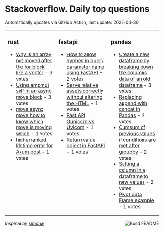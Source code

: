 # Stackoverflow. Daily top questions 

Automatically updates via GitHub Action, last update: <!-- date starts -->2023-04-30<!-- date ends -->


<table><tr><td valign="top" width="33%">

### rust
<!-- rust starts -->
* [Why is an array not moved after the for block like a vector](https://stackoverflow.com/questions/76139033/why-is-an-array-not-moved-after-the-for-block-like-a-vector) - 3 votes
* [Using ampmut self in an async move block](https://stackoverflow.com/questions/76137948/using-mut-self-in-an-async-move-block) - 3 votes
* [move  async move  how to know which move is moving which](https://stackoverflow.com/questions/76134470/move-async-move-how-to-know-which-move-is-moving-which) - 1 votes
* [higherranked lifetime error for Axum post](https://stackoverflow.com/questions/76140189/higher-ranked-lifetime-error-for-axum-post) - 1 votes
<!-- rust ends -->
</td><td valign="top" width="34%">


### fastapi
<!-- fastapi starts -->
* [How to allow hyphen  in query parameter name using FastAPI](https://stackoverflow.com/questions/76136469/how-to-allow-hyphen-in-query-parameter-name-using-fastapi) - 2 votes
* [Serve relative assets correctly without altering the HTML](https://stackoverflow.com/questions/76142816/serve-relative-assets-correctly-without-altering-the-html) - 1 votes
* [Fast API  Gunicorn vs Uvicorn](https://stackoverflow.com/questions/76137007/fast-api-gunicorn-vs-uvicorn) - 1 votes
* [Return value object in FastAPI](https://stackoverflow.com/questions/76136083/return-value-object-in-fastapi) - 1 votes
<!-- fastapi ends -->
</td><td valign="top" width="34%">


### pandas
<!-- pandas starts -->
* [Create a new dataframe by breaking down the columns data of an old dataframe](https://stackoverflow.com/questions/76138324/create-a-new-dataframe-by-breaking-down-the-columns-data-of-an-old-dataframe) - 3 votes
* [Replacing append with concat in Pandas](https://stackoverflow.com/questions/76143149/replacing-append-with-concat-in-pandas) - 2 votes
* [Cumsum of previous values if conditions are met after groupby](https://stackoverflow.com/questions/76137930/cumsum-of-previous-values-if-conditions-are-met-after-groupby) - 2 votes
* [Setting a column in a dataframe to new values](https://stackoverflow.com/questions/76134989/setting-a-column-in-a-dataframe-to-new-values) - 2 votes
* [Pivot data Frame example](https://stackoverflow.com/questions/76141998/pivot-data-frame-example) - 1 votes
<!-- pandas ends -->
</td></tr></table>

<a href="https://github.com/hp0404/hp0404/actions"><img src="https://github.com/hp0404/hp0404/workflows/Build%20README/badge.svg" align="right" alt="Build README"></a> <p>*Inspired by  [simonw](https://github.com/simonw/simonw)*</p>
